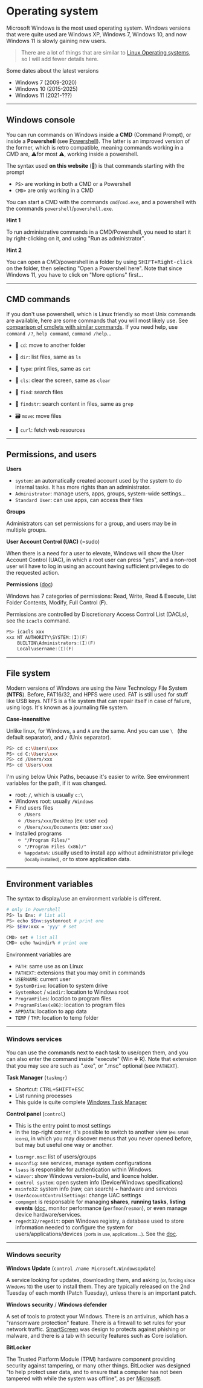# Operating system

<div class="row row-cols-md-2"><div>

Microsoft Windows is the most used operating system. Windows versions that were quite used are Windows XP, Windows 7, Windows 10, and now Windows 11 is slowly gaining new users.

> There are a lot of things that are similar to [Linux Operating systems](/info/linux/knowledge/index.md), so I will add fewer details here.
</div><div>

Some dates about the latest versions

* Windows 7 (2009-2020)
* Windows 10 (2015-2025)
* Windows 11 (2021-???)
</div></div>

<hr class="sep-both">

## Windows console

<div class="row row-cols-md-2"><div>

You can run commands on Windows inside a **CMD** (Command Prompt), or inside a **Powershell** (see [Powershell](../powershell/index.md)). The latter is an improved version of the former, which is retro compatible, meaning commands working in a CMD are, ⚠️for most ⚠️, working inside a powershell.

The syntax used **on this website** (📌) is that commands starting with the prompt

* `PS>` are working in both a CMD or a Powershell
* `CMD>` are only working in a CMD

You can start a CMD with the commands `cmd`/`cmd.exe`, and a powershell with the commands `powershell`/`powershell.exe`.
</div><div>

**Hint 1**

To run administrative commands in a CMD/Powershell, you need to start it by right-clicking on it, and using "Run as administrator".

**Hint 2**

You can open a CMD/powershell in a folder by using <kbd>SHIFT+Right-click</kbd> on the folder, then selecting "Open a Powershell here". Note that since Windows 11, you have to click on "More options" first...
</div></div>

<hr class="sep-both">

## CMD commands

If you don't use powershell, which is Linux friendly so most Unix commands are available, here are some commands that you will most likely use. See [comparison of cmdlets with similar commands](https://en.wikipedia.org/wiki/PowerShell#Comparison_of_cmdlets_with_similar_commands). If you need help, use `command /?`, `help command`, `command /help`...

<div class="row row-cols-md-2 mt-4"><div>

* 🍃 `cd`: move to another folder

* 📝️ `dir`: list files, same as `ls`

* 📖 `type`: print files, same as `cat`

* 🧹 `cls`: clear the screen, same as `clear`

</div><div>

* 🔎 `find`: search files

* 🔎 `findstr`: search content in files, same as `grep`

* 🗃️ `move`: move files

* 🎣 `curl`: fetch web resources
</div></div>

<hr class="sep-both">

## Permissions, and users

<div class="row row-cols-md-2"><div>

**Users**

* `system`: an automatically created account used by the system to do internal tasks. It has more rights than an administrator.
* `Administrator`: manage users, apps, groups, system-wide settings...
* `Standard User`: can use apps, can access their files

**Groups**

Administrators can set permissions for a group, and users may be in multiple groups.

**User Account Control (UAC)** (=sudo)

When there is a need for a user to elevate, Windows will show the User Account Control (UAC), in which a root user can press "yes", and a non-root user will have to log in using an account having sufficient privileges to do the requested action.
</div><div>

**Permissions** ([doc](https://learn.microsoft.com/en-us/previous-versions/windows/it-pro/windows-2000-server/bb727008(v=technet.10)#understanding-file-and-folder-permissions))

Windows has 7 categories of permissions: Read, Write, Read & Execute, List Folder Contents, Modify, Full Control (**F**).

Permissions are controlled by Discretionary Access Control List (DACLs), see the `icacls` command.

```java
PS> icacls xxx
xxx NT AUTHORITY\SYSTEM:(I)(F)
    BUILTIN\Administrators:(I)(F)
    Local\username:(I)(F)
```
</div></div>

<hr class="sep-both">

## File system

<div class="row row-cols-md-2"><div>

Modern versions of Windows are using the New Technology File System (**NTFS**). Before, FAT16/32, and HPFS were used. FAT is still used for stuff like USB keys. NTFS is a file system that can repair itself in case of failure, using logs. It's known as a journaling file system.

**Case-insensitive**

Unlike linux, for Windows, `a` and `A` are the same. And you can use `\ ` (the default separator), and `/` (Unix separator).

```bash
PS> cd c:\Users\xxx
PS> cd C:\Users\xxx
PS> cd /Users/xxx
PS> cd \Users\xxx
```

</div><div>

I'm using below Unix Paths, because it's easier to write. See environment variables for the path, if it was changed.

* root: `/`, which is usually `c:\ `
* Windows root: usually `/Windows`
* Find users files
    * `/Users`
    * `/Users/xxx/Desktop` (ex: user `xxx`)
    * `/Users/xxx/Documents`  (ex: user `xxx`)
* Installed programs
  * `"/Program Files/"`
  * `"/Program Files (x86)/"`
  * `%appdata%`: usually used to install app without administrator privilege <small>(locally installed)</small>, or to store application data.
</div></div>

<hr class="sep-both">

## Environment variables

<div class="row row-cols-md-2"><div>

The syntax to display/use an environment variable is different.

```bash
# only in Powershell
PS> ls Env: # list all
PS> echo $Env:systemroot # print one
PS> $Env:xxx = 'yyy' # set
```

```bash
CMD> set # list all
CMD> echo %windir% # print one
```
</div><div>

Environment variables are

* `PATH`: same use as on Linux
* `PATHEXT`: extensions that you may omit in commands
* `USERNAME`: current user
* `SystemDrive`: location to system drive
* `SystemRoot` / `windir`: location to Windows root
* `ProgramFiles`: location to program files
* `ProgramFiles(x86)`: location to program files
* `APPDATA`: location to app data
* `TEMP` / `TMP`: location to temp folder
</div></div>

<hr class="sep-both">

### Windows services

You can use the commands next to each task to use/open them, and you can also enter the command inside "execute" (Win  ➕ R). Note that extension that you may see are such as ".exe", or ".msc" optional (see `PATHEXT`).

<div class="row row-cols-md-2"><div>

**Task Manager** (`taskmgr`)

* Shortcut: <kbd>CTRL+SHIFT+ESC</kbd>
* List running processes
* This guide is quite complete [Windows Task Manager](https://www.howtogeek.com/405806/windows-task-manager-the-complete-guide/)

**Control panel** (`control`)

* This is the entry point to most settings
* In the top-right corner, it's possible to switch to another view <small>(ex: small icons)</small>, in which you may discover menus that you never opened before, but may but useful one way or another.
</div><div>

* `lusrmgr.msc`: list of users/groups
* `msconfig`: see services, manage system configurations
* `lsass` is responsible for authentication within Windows.
* `winver`: show Windows version+build, and licence holder.
* `control system`: open system info (Device/Windows specifications)
* `msinfo32`: system info (raw, can search) + hardware and services
* `UserAccountControlSettings`: change UAC settings
* `compmgmt` is responsable for managing **shares**, **running tasks**, **listing events** ([doc](https://learn.microsoft.com/en-us/windows/win32/eventlog/event-types), monitor performance (`perfmon`/`resmon`), or even manage device hardware/services.
* `regedt32/regedit`: open Windows registry, a database used to store information needed to configure the system for users/applications/devices <small>(ports in use, applications...)</small>. See the [doc](https://learn.microsoft.com/en-us/troubleshoot/windows-server/performance/windows-registry-advanced-users).
</div></div>

<hr class="sep-both">

### Windows security

<div class="row row-cols-md-2 mt-4"><div>

**Windows Update** (`control /name Microsoft.WindowsUpdate`)

A service looking for updates, downloading them, and asking <small>(or, forcing since Windows 10)</small> the user to install them. They are typically released on the 2nd Tuesday of each month (Patch Tuesday), unless there is an important patch.
</div><div>

**Windows security** / **Windows defender**

A set of tools to protect your Windows. There is an antivirus, which has a "ransomware protection" feature. There is a firewall to set rules for your network traffic. [SmartScreen](https://learn.microsoft.com/en-us/windows/security/threat-protection/microsoft-defender-smartscreen/microsoft-defender-smartscreen-overview) was design to protects against phishing or malware, and there is a tab with security features such as Core isolation.


**BitLocker**

The Trusted Platform Module (TPM) hardware component providing security against tampering, or many other things. BitLocker was designed "to help protect user data, and to ensure that a computer has not been tampered with while the system was offline", as per [Microsoft](https://docs.microsoft.com/en-us/windows/security/information-protection/bitlocker/bitlocker-overview).
</div></div>